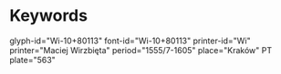 # Keywords
glyph-id="Wi-10+80113"
font-id="Wi-10+80113"
printer-id="Wi"
printer="Maciej Wirzbięta"
period="1555/7-1605"
place="Kraków"
PT plate="563"
